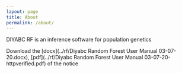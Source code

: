 ```yaml
---
layout: page
title: About
permalink: /about/
---
```


DIYABC RF is an inference software for population genetics

Download the [docx](../rf/Diyabc Random Forest User Manual 03-07-20.docx), [pdf](../rf/Diyabc Random Forest User Manual 03-07-20-httpverified.pdf) of the notice

[diyabc github]: https://github.com/diyabc
